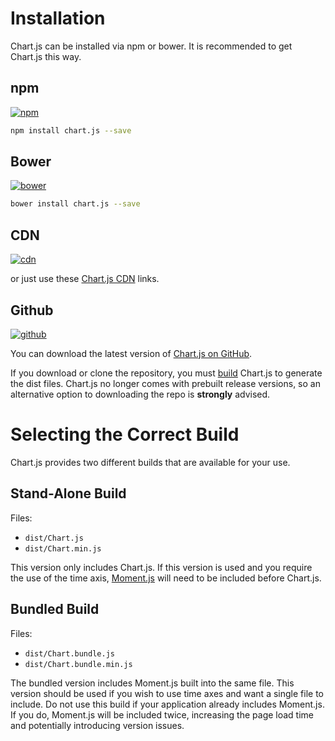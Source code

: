 # Installation
Chart.js can be installed via npm or bower. It is recommended to get Chart.js this way.

## npm
[![npm](https://img.shields.io/npm/v/chart.js.svg?style=flat-square&maxAge=600)](https://npmjs.com/package/chart.js)

```bash
npm install chart.js --save
```

## Bower
[![bower](https://img.shields.io/bower/v/chartjs.svg?style=flat-square&maxAge=600)](https://libraries.io/bower/chartjs)

```bash
bower install chart.js --save
```

## CDN
[![cdn](https://img.shields.io/cdnjs/v/Chart.js.svg?label=cdn&style=flat-square&maxAge=600)](https://cdnjs.com/libraries/Chart.js)

or just use these [Chart.js CDN](https://cdnjs.com/libraries/Chart.js) links.

## Github
[![github](https://img.shields.io/github/release/chartjs/Chart.js.svg?style=flat-square&maxAge=600)](https://github.com/chartjs/Chart.js/releases/latest)

You can download the latest version of [Chart.js on GitHub](https://github.com/chartjs/Chart.js/releases/latest).

If you download or clone the repository, you must [build](../developers/contributing.md#building-chartjs) Chart.js to generate the dist files. Chart.js no longer comes with prebuilt release versions, so an alternative option to downloading the repo is **strongly** advised.

# Selecting the Correct Build

Chart.js provides two different builds that are available for your use.

## Stand-Alone Build
Files:
* `dist/Chart.js`
* `dist/Chart.min.js`

This version only includes Chart.js. If this version is used and you require the use of the time axis, [Moment.js](http://momentjs.com/) will need to be included before Chart.js.

## Bundled Build
Files:
* `dist/Chart.bundle.js`
* `dist/Chart.bundle.min.js`

The bundled version includes Moment.js built into the same file. This version should be used if you wish to use time axes and want a single file to include. Do not use this build if your application already includes Moment.js. If you do, Moment.js will be included twice, increasing the page load time and potentially introducing version issues.
